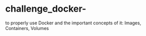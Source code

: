 # challenge_docker-
to properly use Docker and the important concepts of it: Images, Containers,  Volumes
